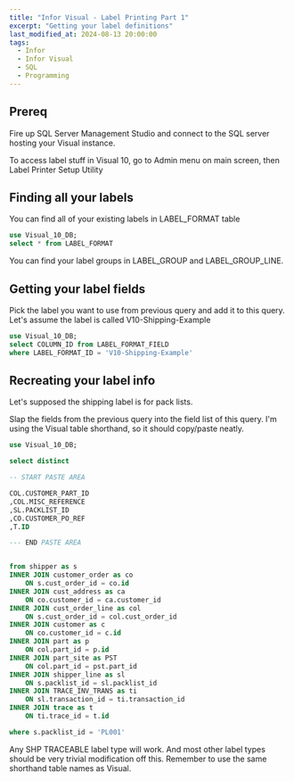 ```yaml
---
title: "Infor Visual - Label Printing Part 1"
excerpt: "Getting your label definitions"
last_modified_at: 2024-08-13 20:00:00
tags:
  - Infor
  - Infor Visual
  - SQL
  - Programming
---
```




## Prereq

Fire up SQL Server Management Studio and connect to the SQL server hosting your Visual instance.

To access label stuff in Visual 10, go to Admin menu on main screen, then Label Printer Setup Utility

## Finding all your labels

You can find all of your existing labels in LABEL_FORMAT table

```sql
use Visual_10_DB;
select * from LABEL_FORMAT
```

You can find your label groups in LABEL_GROUP and LABEL_GROUP_LINE. 


## Getting your label fields

Pick the label you want to use from previous query and add it to this query. Let's assume the label is called V10-Shipping-Example

```sql
use Visual_10_DB;
select COLUMN_ID from LABEL_FORMAT_FIELD
where LABEL_FORMAT_ID = 'V10-Shipping-Example'
```

## Recreating your label info 

Let's supposed the shipping label is for pack lists. 

Slap the fields from the previous query into the field list of this query. I'm using the Visual table shorthand, so it should copy/paste neatly. 

```sql
use Visual_10_DB;

select distinct

-- START PASTE AREA

COL.CUSTOMER_PART_ID
,COL.MISC_REFERENCE
,SL.PACKLIST_ID
,CO.CUSTOMER_PO_REF
,T.ID

--- END PASTE AREA


from shipper as s
INNER JOIN customer_order as co
	ON s.cust_order_id = co.id
INNER JOIN cust_address as ca
	ON co.customer_id = ca.customer_id
INNER JOIN cust_order_line as col
	ON s.cust_order_id = col.cust_order_id
INNER JOIN customer as c
	ON co.customer_id = c.id
INNER JOIN part as p
	ON col.part_id = p.id
INNER JOIN part_site as PST
	ON col.part_id = pst.part_id
INNER JOIN shipper_line as sl
	ON s.packlist_id = sl.packlist_id
INNER JOIN TRACE_INV_TRANS as ti
	ON sl.transaction_id = ti.transaction_id
INNER JOIN trace as t
	ON ti.trace_id = t.id

where s.packlist_id = 'PL001'
```

Any SHP TRACEABLE label type will work. And most other label types should be very trivial modification off this. Remember to use the same shorthand table names as Visual. 